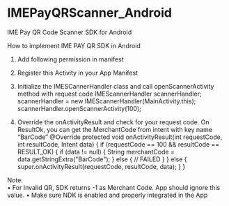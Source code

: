 # IMEPayQRScanner_Android
IME Pay QR Code Scanner SDK for Android

How to implement IME PAY QR SDK in Android 

1. Add following permission in manifest
  	<uses-permission android:name="android.permission.CAMERA" />   


2. Register this Activity in your App Manifest 
 <activity     android:name="lib.swifttechnology.merchantscanner.BarcodeCaptureActivity"     
 android:configChanges="orientation"    android:screenOrientation="portrait"     
 android:theme="@style/Theme.AppCompat.Light.NoActionBar"     android:windowSoftInputMode="adjustPan|stateHidden" /> 

 
 3. Initialize the IMESCannerHandler class and call openScannerActivity method with request code
 IMEScannerHandler scannerHandler; 
 scannerHandler = new IMEScannerHandler(MainActivity.this);
 scannerHandler.openScannerActivity(100);

 
 4. Override the onActivityResult and check for your request code. On ResultOk, you can get the MerchantCode from intent with key name “BarCode” 
@Override
    protected void onActivityResult(int requestCode, int resultCode, Intent data) {
        if (requestCode == 100 && resultCode == RESULT_OK) {
            if (data != null) {
                String merchantCode = data.getStringExtra("BarCode");
} else {
                //  FAILED
            }
        } else {
            super.onActivityResult(requestCode, resultCode, data);
        }
    }

Note:  
•	For Invalid QR, SDK returns -1 as Merchant Code. App should ignore this value. 
•	Make sure NDK is enabled and properly integrated in the App   

